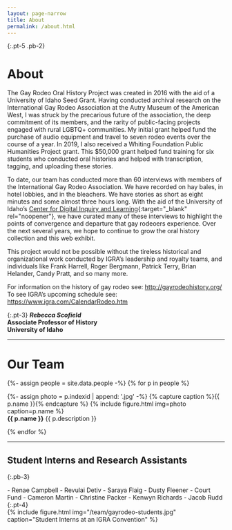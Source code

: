 ```yaml
---
layout: page-narrow
title: About
permalink: /about.html
---
```


{:.pt-5 .pb-2}
# About

The Gay Rodeo Oral History Project was created in 2016 with the aid of a University of Idaho Seed Grant.
Having conducted archival research on the International Gay Rodeo Association at the Autry Museum of the American West, I was struck by the precarious future of the association, the deep commitment of its members, and the rarity of public-facing projects engaged with rural LGBTQ+ communities.
My initial grant helped fund the purchase of audio equipment and travel to seven rodeo events over the course of a year.
In 2019, I also received a Whiting Foundation Public Humanities Project grant.
This $50,000 grant helped fund training for six students who conducted oral histories and helped with transcription, tagging, and uploading these stories.

To date, our team has conducted more than 60 interviews with members of the International Gay Rodeo Association.
We have recorded on hay bales, in hotel lobbies, and in the bleachers.
We have stories as short as eight minutes and some almost three hours long.
With the aid of the University of Idaho’s [Center for Digital Inquiry and Learning](https://cdil.lib.uidaho.edu/){:target="_blank" rel="noopener"}, we have curated many of these interviews to highlight the points of convergence and departure that gay rodeoers experience.
Over the next several years, we hope to continue to grow the oral history collection and this web exhibit.

This project would not be possible without the tireless historical and organizational work conducted by IGRA’s leadership and royalty teams, and individuals like Frank Harrell, Roger Bergmann, Patrick Terry, Brian Helander, Candy Pratt, and so many more.

For information on the history of gay rodeo see: <http://gayrodeohistory.org/>   
To see IGRA’s upcoming schedule see: <https://www.igra.com/CalendarRodeo.htm>

{:.pt-3}
***Rebecca Scofield***  
**Associate Professor of History**  
**University of Idaho**

---

# Our Team

{%- assign people = site.data.people -%}
{% for p in people %}

<div class="row py-2">
    <div class="col-md-3 text-center">
        {%- assign photo = p.indexid | append: '.jpg' -%}
        {% capture caption %}{{ p.name }}{% endcapture %}
        {% include figure.html img=photo caption=p.name %}
    </div>
    <div class="col-md-9 align-self-center">
        <strong>{{ p.name }}</strong> {{ p.description }}
    </div>
</div>

{% endfor %}

---

## Student Interns and Research Assistants
{:.pb-3}

<div class="row">
<div class="col-md-4" markdown="1">
- Renae Campbell
- Revulai Detiv
- Saraya Flaig
- Dusty Fleener
- Court Fund
- Cameron Martin
- Christine Packer
- Kenwyn Richards
- Jacob Rudd
{:.pt-4}
</div>
<div class="col-md-8" markdown="1">
{% include figure.html img="/team/gayrodeo-students.jpg" caption="Student Interns at an IGRA Convention" %}
</div>
</div>